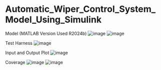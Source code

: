 # Automatic_Wiper_Control_System_Model_Using_Simulink
Model (MATLAB Version Used R2024b)
![image](https://github.com/user-attachments/assets/2da56635-a3cf-4c80-9694-bb6ca20c6cb3)
![image](https://github.com/user-attachments/assets/f75a716d-7171-4394-9c54-b1fa8eef546a)

Test Harness 
![image](https://github.com/user-attachments/assets/63a9dddb-13fb-4baf-95f1-292d47b61e55)

Input and Output Plot 
![image](https://github.com/user-attachments/assets/23489024-6489-4efb-af6f-c3a7eb6fd47b)

Coverage
![image](https://github.com/user-attachments/assets/3fff5a4a-cfff-417a-a697-725f8df845a4)
![image](https://github.com/user-attachments/assets/0795b897-5596-4f3d-9fe7-3d7d4259234e)


